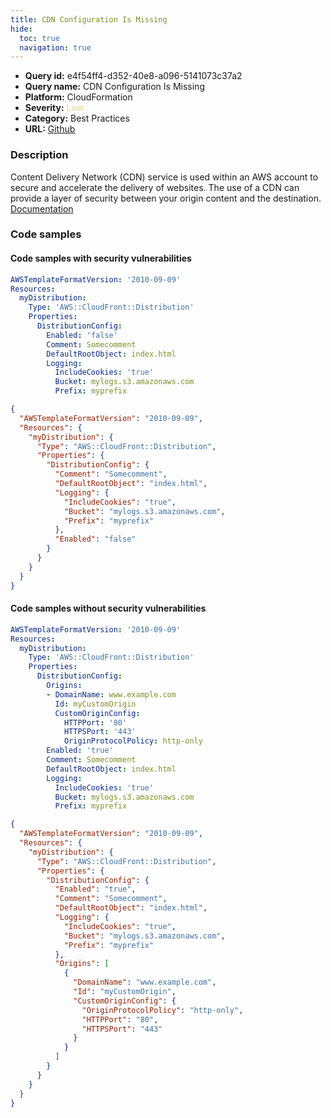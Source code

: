 ```yaml
---
title: CDN Configuration Is Missing
hide:
  toc: true
  navigation: true
---
```


<style>
  .highlight .hll {
    background-color: #ff171742;
  }
  .md-content {
    max-width: 1100px;
    margin: 0 auto;
  }
</style>

-   **Query id:** e4f54ff4-d352-40e8-a096-5141073c37a2
-   **Query name:** CDN Configuration Is Missing
-   **Platform:** CloudFormation
-   **Severity:** <span style="color:#edd57e">Low</span>
-   **Category:** Best Practices
-   **URL:** [Github](https://github.com/Checkmarx/kics/tree/master/assets/queries/cloudFormation/aws/cdn_configuration_is_missing)

### Description
Content Delivery Network (CDN) service is used within an AWS account to secure and accelerate the delivery of websites. The use of a CDN can provide a layer of security between your origin content and the destination.<br>
[Documentation](https://docs.aws.amazon.com/AWSCloudFormation/latest/UserGuide/aws-properties-cloudfront-distribution-distributionconfig.html)

### Code samples
#### Code samples with security vulnerabilities
```yaml title="Positive test num. 1 - yaml file" hl_lines="6 7"
AWSTemplateFormatVersion: '2010-09-09'
Resources:
  myDistribution:
    Type: 'AWS::CloudFront::Distribution'
    Properties:
      DistributionConfig:
        Enabled: 'false'
        Comment: Somecomment
        DefaultRootObject: index.html
        Logging:
          IncludeCookies: 'true'
          Bucket: mylogs.s3.amazonaws.com
          Prefix: myprefix

```
```json title="Positive test num. 2 - json file" hl_lines="15 7"
{
  "AWSTemplateFormatVersion": "2010-09-09",
  "Resources": {
    "myDistribution": {
      "Type": "AWS::CloudFront::Distribution",
      "Properties": {
        "DistributionConfig": {
          "Comment": "Somecomment",
          "DefaultRootObject": "index.html",
          "Logging": {
            "IncludeCookies": "true",
            "Bucket": "mylogs.s3.amazonaws.com",
            "Prefix": "myprefix"
          },
          "Enabled": "false"
        }
      }
    }
  }
}

```


#### Code samples without security vulnerabilities
```yaml title="Negative test num. 1 - yaml file"
AWSTemplateFormatVersion: '2010-09-09'
Resources:
  myDistribution:
    Type: 'AWS::CloudFront::Distribution'
    Properties:
      DistributionConfig:
        Origins:
        - DomainName: www.example.com
          Id: myCustomOrigin
          CustomOriginConfig:
            HTTPPort: '80'
            HTTPSPort: '443'
            OriginProtocolPolicy: http-only
        Enabled: 'true'
        Comment: Somecomment
        DefaultRootObject: index.html
        Logging:
          IncludeCookies: 'true'
          Bucket: mylogs.s3.amazonaws.com
          Prefix: myprefix
```
```json title="Negative test num. 2 - json file"
{
  "AWSTemplateFormatVersion": "2010-09-09",
  "Resources": {
    "myDistribution": {
      "Type": "AWS::CloudFront::Distribution",
      "Properties": {
        "DistributionConfig": {
          "Enabled": "true",
          "Comment": "Somecomment",
          "DefaultRootObject": "index.html",
          "Logging": {
            "IncludeCookies": "true",
            "Bucket": "mylogs.s3.amazonaws.com",
            "Prefix": "myprefix"
          },
          "Origins": [
            {
              "DomainName": "www.example.com",
              "Id": "myCustomOrigin",
              "CustomOriginConfig": {
                "OriginProtocolPolicy": "http-only",
                "HTTPPort": "80",
                "HTTPSPort": "443"
              }
            }
          ]
        }
      }
    }
  }
}

```
